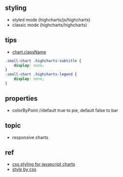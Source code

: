 ## styling

+ styled mode (highcharts/js/highcharts)
+ classic mode (highcharts/highcharts)

## tips

+ [chart.className](http://jsfiddle.net/gh/get/jquery/1.7.2/highcharts/highcharts/tree/master/samples/highcharts/responsive/classname/)

```css
.small-chart .highcharts-subtitle {
	display: none;
}
.small-chart .highcharts-legend {
	display: none;
}
```
## properties

+  colorByPoint  //default true to pie, default false to bar

## topic

+ responsive charts


## ref

+ [css styling for javascript charts](http://www.highcharts.com/blog/218-css-styling-javascript-charts)
+ [style by css](http://www.highcharts.com/docs/chart-design-and-style/style-by-css)